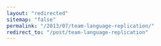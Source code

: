 ```yaml
---
layout: "redirected"
sitemap: "false"
permalink: "/2013/07/team-language-replication/"
redirect_to: "/post/team-language-replication"
---
```




